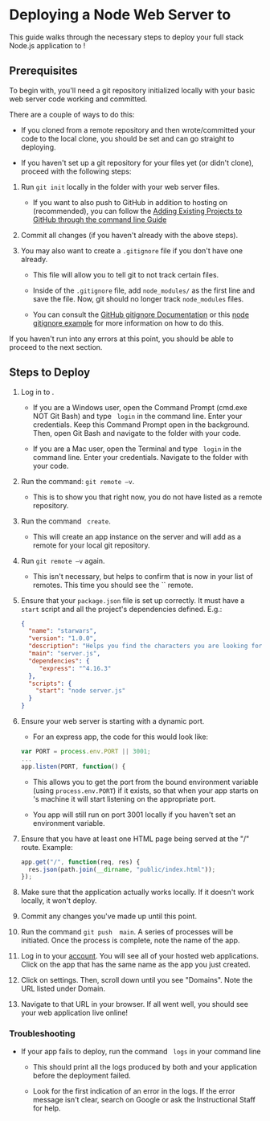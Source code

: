# Deploying a Node Web Server to 

This guide walks through the necessary steps to deploy your full stack Node.js application to !

## Prerequisites

To begin with, you'll need a git repository initialized locally with your basic web server code working and committed.

There are a couple of ways to do this:

   * If you cloned from a remote repository and then wrote/committed your code to the local clone, you should be set and can go straight to deploying.

   * If you haven't set up a git repository for your files yet (or didn't clone), proceed with the following steps:

1. Run `git init` locally in the folder with your web server files.

   * If you want to also push to GitHub in addition to hosting on  (recommended), you can follow the [Adding Existing Projects to GitHub through the command line Guide](https://help.github.com/articles/adding-an-existing-project-to-github-using-the-command-line/)

2. Commit all changes (if you haven't already with the above steps).

3. You may also want to create a `.gitignore` file if you don't have one already. 

   * This file will allow you to tell git to not track certain files.

   * Inside of the `.gitignore` file, add `node_modules/` as the first line and save the file. Now, git should no longer track `node_modules` files.

   * You can consult the [GitHub gitignore Documentation](https://help.github.com/articles/ignoring-files/) or this [node gitignore example](https://github.com/github/gitignore/blob/master/Node.gitignore) for more information on how to do this.

If you haven't run into any errors at this point, you should be able to proceed to the next section.

## Steps to Deploy

1. Log in to .

   * If you are a Windows user, open the Command Prompt (cmd.exe NOT Git Bash) and type ` login` in the command line. Enter your  credentials.  Keep this Command Prompt open in the background. Then, open Git Bash and navigate to the folder with your code.

   * If you are a Mac user, open the Terminal and type ` login` in the command line. Enter your  credentials. Navigate to the folder with your code.

2. Run the command: `git remote –v`.
   * This is to show you that right now, you do not have  listed as a remote repository.

3. Run the command ` create`.
   * This will create an app instance on the  server and will add  as a remote for your local git repository.

4. Run `git remote –v` again.
   * This isn't necessary, but helps to confirm that  is now in your list of remotes. This time you should see the `` remote.

5. Ensure that your `package.json` file is set up correctly. It must have a `start` script and all the project's dependencies defined. E.g.:

   ```json
   {
     "name": "starwars",
     "version": "1.0.0",
     "description": "Helps you find the characters you are looking for",
     "main": "server.js",
     "dependencies": {
        "express": "^4.16.3"
     },
     "scripts": {
       "start": "node server.js"
     }
   }
   ```

6. Ensure your web server is starting with a dynamic port.
   
   * For an express app, the code for this would look like:

   ```js
   var PORT = process.env.PORT || 3001;
   ...
   app.listen(PORT, function() {
   ```

   * This allows you to get the port from the bound environment variable (using `process.env.PORT`) if it exists, so that when your app starts on 's machine it will start listening on the appropriate port.

   * You app will still run on port 3001 locally if you haven't set an environment variable.

7. Ensure that you have at least one HTML page being served at the "/" route. Example:

    ```js
    app.get("/", function(req, res) {
      res.json(path.join(__dirname, "public/index.html"));
    });
    ```

8. Make sure that the application actually works locally. If it doesn't work locally, it won't deploy.

9. Commit any changes you've made up until this point.

10. Run the command `git push  main`. A series of processes will be initiated. Once the process is complete, note the name of the app.

11. Log in to your [ account](https://id..com/login). You will see all of your hosted web applications. Click on the app that has the same name as the app you just created.

12. Click on settings. Then, scroll down until you see "Domains". Note the URL listed under  Domain.

13. Navigate to that URL in your browser. If all went well, you should see your web application live online!

### Troubleshooting

* If your  app fails to deploy, run the command ` logs` in your command line

  * This should print all the logs produced by both  and your application before the deployment failed. 
  
  * Look for the first indication of an error in the logs. If the error message isn't clear, search on Google or ask the Instructional Staff for help.

